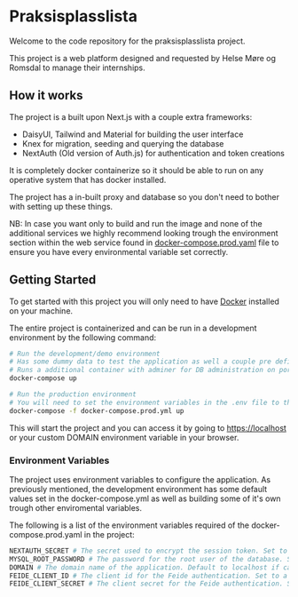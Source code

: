 # Praksisplasslista

Welcome to the code repository for the praksisplasslista project.

This project is a web platform designed and requested by Helse Møre og Romsdal to manage their internships.

## How it works

The project is a built upon Next.js with a couple extra frameworks:

- DaisyUI, Tailwind and Material for building the user interface
- Knex for migration, seeding and querying the database
- NextAuth (Old version of Auth.js) for authentication and token creations

It is completely docker containerize so it should be able to run on any operative system that has docker installed.

The project has a in-built proxy and database so you don't need to bother with setting up these things.

NB: In case you want only to build and run the image and none of the additional services we highly recommend looking trough the environment section within the web service found in [docker-compose.prod.yaml](./docker-compose.prod.yaml) file to ensure you have every environmental variable set correctly.

## Getting Started

To get started with this project you will only need to have [Docker](https://www.docker.com/) installed on your machine.

The entire project is containerized and can be run in a development environment by the following command:

```bash
# Run the development/demo environment
# Has some dummy data to test the application as well a couple pre defined environment variables
# Runs a additional container with adminer for DB administration on port 8080 as well as opening the db on port 3306
docker-compose up

# Run the production environment
# You will need to set the environment variables in the .env file to the correct values
docker-compose -f docker-compose.prod.yml up

```

This will start the project and you can access it by going to [https://localhost](https://localhost) or your custom DOMAIN environment variable in your browser.

### Environment Variables

The project uses environment variables to configure the application.
As previously mentioned, the development environment has some default values set in the docker-compose.yml as well as building some of it's own trough other enviromental variables.

The following is a list of the environment variables required of the docker-compose.prod.yaml in the project:

```bash
NEXTAUTH_SECRET # The secret used to encrypt the session token. Set to HelloWorld in Development
MYSQL_ROOT_PASSWORD # The password for the root user of the database. Set to changme in Development
DOMAIN # The domain name of the application. Default to localhost if can not be found
FEIDE_CLIENT_ID # The client id for the Feide authentication. Set to a localhost Feide clientID that will get removed after the 20 of may in Development
FEIDE_CLIENT_SECRET # The client secret for the Feide authentication. Set to a localhost only Feide clientsecret that will get removed after the 20 of may in Development
```
